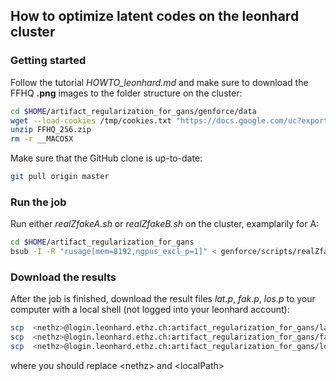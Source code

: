 ## How to optimize latent codes on the leonhard cluster

### Getting started

Follow the tutorial *HOWTO_leonhard.md* and make sure to download the FFHQ **.png** images to the folder structure on the cluster:
```bash
cd $HOME/artifact_regularization_for_gans/genforce/data
wget --load-cookies /tmp/cookies.txt "https://docs.google.com/uc?export=download&confirm=$(wget --quiet --save-cookies /tmp/cookies.txt --keep-session-cookies --no-check-certificate 'https://docs.google.com/uc?export=download&id=1TVfX2dy39agfUfRjoryLnDG9kbB4jerS' -O- | sed -rn 's/.*confirm=([0-9A-Za-z_]+).*/\1\n/p')&id=1TVfX2dy39agfUfRjoryLnDG9kbB4jerS" -O FFHQ_256.zip && rm -rf /tmp/cookies.txt
unzip FFHQ_256.zip
rm -r __MACOSX
```
Make sure that the GitHub clone is up-to-date:
```bash
git pull origin master
```

### Run the job

Run either *realZfakeA.sh* or *realZfakeB.sh* on the cluster, examplarily for A:
```bash
cd $HOME/artifact_regularization_for_gans
bsub -I -R "rusage[mem=8192,ngpus_excl_p=1]" < genforce/scripts/realZfakeA.sh
```

### Download the results

After the job is finished, download the result files *lat.p*, *fak.p*, *los.p* to your computer with a local shell (not logged into your leonhard account):
```bash
scp  <nethz>@login.leonhard.ethz.ch:artifact_regularization_for_gans/lat.p /<localPath>/lat.p
scp  <nethz>@login.leonhard.ethz.ch:artifact_regularization_for_gans/fak.p /<localPath>/fak.p
scp  <nethz>@login.leonhard.ethz.ch:artifact_regularization_for_gans/los.p /<localPath>/los.p
```
where you should replace \<nethz\> and \<localPath\>
